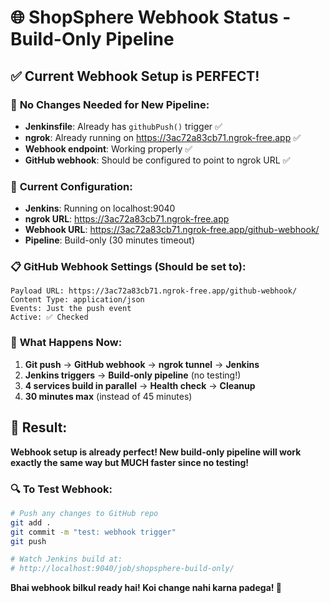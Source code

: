 # 🌐 ShopSphere Webhook Status - Build-Only Pipeline

## ✅ **Current Webhook Setup is PERFECT!**

### 🚀 **No Changes Needed for New Pipeline:**
- **Jenkinsfile**: Already has `githubPush()` trigger ✅
- **ngrok**: Already running on https://3ac72a83cb71.ngrok-free.app ✅  
- **Webhook endpoint**: Working properly ✅
- **GitHub webhook**: Should be configured to point to ngrok URL ✅

### 🔧 **Current Configuration:**
- **Jenkins**: Running on localhost:9040
- **ngrok URL**: https://3ac72a83cb71.ngrok-free.app
- **Webhook URL**: https://3ac72a83cb71.ngrok-free.app/github-webhook/
- **Pipeline**: Build-only (30 minutes timeout)

### 📋 **GitHub Webhook Settings (Should be set to):**
```
Payload URL: https://3ac72a83cb71.ngrok-free.app/github-webhook/
Content Type: application/json
Events: Just the push event
Active: ✅ Checked
```

### 🎯 **What Happens Now:**
1. **Git push** → **GitHub webhook** → **ngrok tunnel** → **Jenkins**
2. **Jenkins triggers** → **Build-only pipeline** (no testing!)
3. **4 services build in parallel** → **Health check** → **Cleanup**
4. **30 minutes max** (instead of 45 minutes)

## 🎉 **Result:**
**Webhook setup is already perfect! New build-only pipeline will work exactly the same way but MUCH faster since no testing!**

### 🔍 **To Test Webhook:**
```bash
# Push any changes to GitHub repo
git add .
git commit -m "test: webhook trigger"
git push

# Watch Jenkins build at:
# http://localhost:9040/job/shopsphere-build-only/
```

**Bhai webhook bilkul ready hai! Koi change nahi karna padega! 🚀**
